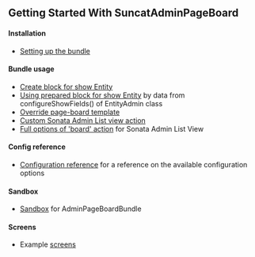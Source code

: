 Getting Started With SuncatAdminPageBoard
------------

#### Installation
- [Setting up the bundle](install.md)

#### Bundle usage
- [Create block for show Entity](1-show-entity-data.md)
- [Using prepared block for show Entity](2-show-entity-data-auto.md) by data from configureShowFields() of EntityAdmin class
- [Override page-board template](3-override-board-template.md)
- [Custom Sonata Admin List view action](4-custom-sonata-list-action-button.md)
- [Full options of 'board' action](5-board-action-reference.md) for Sonata Admin List View

#### Config reference
- [Configuration reference](configuration-reference.md) for a reference on the available configuration options

#### Sandbox
- [Sandbox](https://github.com/suncat2000/admin-page-board-sandbox) for AdminPageBoardBundle

#### Screens
- Example [screens](screens.md)